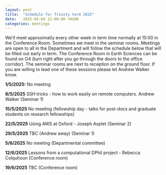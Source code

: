 ```yaml
---
layout: post
title:  "Schedule for Trinity term 2025"
date:   2025-04-04 12:00:00 +0100
categories: meetings
---
```

We'll meet approximatly every other week in term time normally at 15:00 in the Conference 
Room. Sometimes we meet in the seminar rooms. Meetings are open to all in the Department and will follow the schedule 
below that will be filled out early in term.
The Conference Room in Earth Sciences can be found on O4 (turn right after
you go through the doors to the office corridor). The seminar rooms are next to reception on the ground floor.
If you are willing to lead one of these sessions please let Andrew Walker know.

**1/5/2025:** No meeting

**8/5/2025** SSH tricks - how to work easily on remote computers. Andrew Walker (Seminar 1)

**15/5/2025** No meeting (fellowship day - talks for post-docs and graduate students on research fellowships)

**22/5/2025** Using AWS at Oxford - Joseph Asplet (Seminar 2)

**29/5/2025** TBC (Andrew away) (Seminar 1)

**5/6/2025** No meeting (Departmental committee)

**12/6/2025** Lessons from a computational DPhil project - Rebecca Colquhoun (Conference room)

**19/6/2025** TBC (Conference room)
